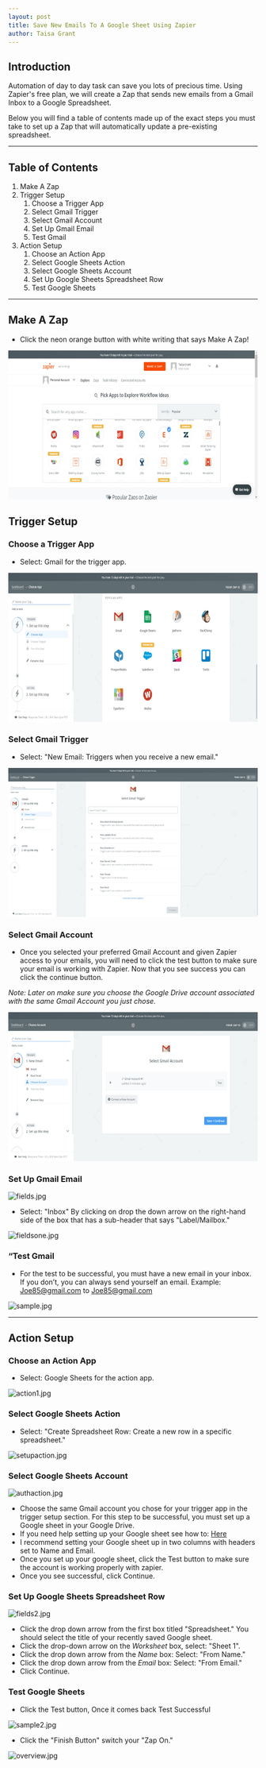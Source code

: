```yaml
---
layout: post
title: Save New Emails To A Google Sheet Using Zapier
author: Taisa Grant
---
```

## Introduction 

Automation of day to day task can save you lots of precious time. Using Zapier's free plan, we will create a Zap that sends new emails from a Gmail Inbox to a Google Spreadsheet. 

Below you will find a table of contents made up of the exact steps you must take to set up a Zap that will automatically update a pre-existing spreadsheet.

---------
## Table of Contents 
1. Make A Zap
2. Trigger Setup
    1. Choose a Trigger App
    1. Select Gmail Trigger
    1. Select Gmail Account
    1. Set Up Gmail Email
    1. Test Gmail
3. Action Setup
    1. Choose an Action App
    1. Select Google Sheets Action
    1. Select Google Sheets Account
    1. Set Up Google Sheets Spreadsheet Row
    1. Test Google Sheets

----------
## Make A Zap
- Click the neon orange button with white writing that says Make A Zap! 

<img src="https://raw.githubusercontent.com/SageGram/sagegram.github.io/master/explore.jpg"
	title="make a zap" width="550" height="300" />

## Trigger Setup 

### Choose a Trigger App
- Select: Gmail for the trigger app.

<img src="https://raw.githubusercontent.com/SageGram/sagegram.github.io/master/app%20(1).jpg"
title="app" width="550" height="300"/>

### Select Gmail Trigger 

- Select: "New Email: Triggers when you receive a new email."

<img src="https://raw.githubusercontent.com/SageGram/sagegram.github.io/master/action.jpg"
title="action" width="550" height="300"/>

### Select Gmail Account

- Once you selected your preferred Gmail Account and given Zapier access to your emails, you will need to click the test button to make sure your email is working with Zapier. Now that you see success you can click the continue button.

*Note: Later on make sure you choose the Google Drive account associated with the same Gmail Account you just chose.* 

<img src="https://github.com/SageGram/sagegram.github.io/blob/master/auth%20(1).jpg"
title="app" width="550" height="300"/>

### Set Up Gmail Email

![fields.jpg](https://sagegram.github.io/images/fields.jpg)

- Select: "Inbox" By clicking on drop the down arrow on the right-hand side of the box that has a sub-header that says "Label/Mailbox."

![fieldsone.jpg](https://sagegram.github.io/images/fieldsone.jpg)

### “Test Gmail

- For the test to be successful, you must have a new email in your inbox.  If you don’t, you can always send yourself an email.
Example: Joe85@gmail.com to Joe85@gmail.com

![sample.jpg](https://sagegram.github.io/images/sample.jpg)

----------
## Action Setup 

### Choose an Action App

- Select: Google Sheets for the action app.

![action1.jpg](https://sagegram.github.io/images/action1.jpg)

### Select Google Sheets Action

- Select: "Create Spreadsheet Row: Create a new row in a specific spreadsheet."

![setupaction.jpg](https://sagegram.github.io/images/setupaction.jpg)

### Select Google Sheets Account

![authaction.jpg](https://sagegram.github.io/images/authaction.jpg)

- Choose the same Gmail account you chose for your trigger app in the trigger setup section. For this step to be successful, you must set up a Google sheet in your Google Drive.
- If you need help setting up your Google sheet see how to: [Here](https://zapier.com/help/how-setup-your-google-spreadsheet-work-zapier/)
- I recommend setting your Google sheet up in two columns with headers set to Name and Email.
- Once you set up your google sheet, click the Test button to make sure the account is working properly with zapier.
- Once you see successful, click Continue. 

### Set Up Google Sheets Spreadsheet Row

![fields2.jpg](https://sagegram.github.io/images/fields2.jpg)

- Click the drop down arrow from the first box titled "Spreadsheet." You should select the title of your recently saved Google sheet.
- Click the drop-down arrow on the *Worksheet* box, select: "Sheet 1".
- Click the drop down arrow from the *Name* box: Select: "From Name."
- Click the drop down arrow from the *Email* box: Select: "From Email."
- Click Continue. 

### Test Google Sheets
- Click the Test button, Once it comes back Test Successful 

![sample2.jpg](https://sagegram.github.io/images/sample2.jpg)

- Click the "Finish Button" switch your "Zap On."

![overview.jpg](https://sagegram.github.io/images/overview.jpg)
